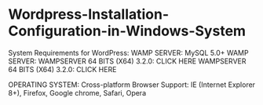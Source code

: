 # Wordpress-Installation-Configuration-in-Windows-System
System Requirements for WordPress:
WAMP SERVER:
MySQL 5.0+	WAMP SERVER:
WAMPSERVER 64 BITS (X64) 3.2.0: CLICK HERE
WAMPSERVER 64 BITS (X64) 3.2.0: CLICK HERE

OPERATING SYSTEM:
Cross-platform	Browser Support: 
IE (Internet Explorer 8+), Firefox, Google chrome, Safari, Opera
